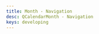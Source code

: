 ```yaml
---
title: Month - Navigation
desc: QCalendarMonth - Navigation
keys: developing
---
```


<example-viewer
  title="Navigation"
  file="MonthNavigation"
  codepen-title="QCalendarMonth"
/>
